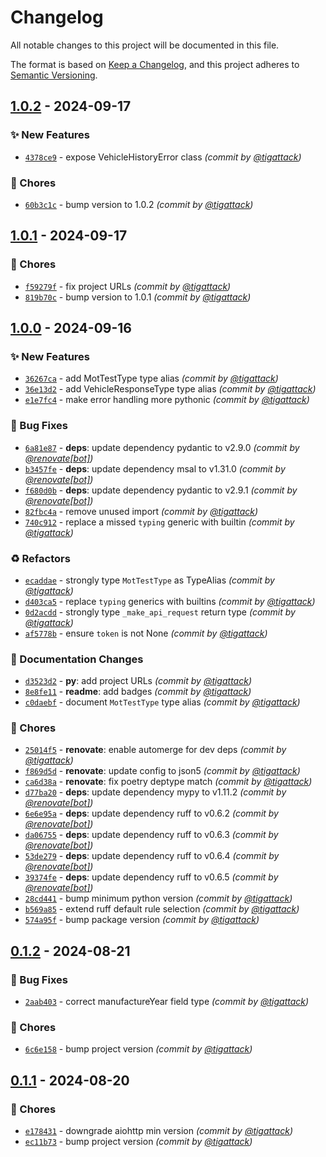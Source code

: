 # Changelog
All notable changes to this project will be documented in this file.

The format is based on [Keep a Changelog](https://keepachangelog.com/en/1.0.0/),
and this project adheres to [Semantic Versioning](https://semver.org/spec/v2.0.0.html).

## [1.0.2] - 2024-09-17
### :sparkles: New Features
- [`4378ce9`](https://github.com/tigattack/dvsa-mot-history-api-py/commit/4378ce9ffa5540e6b6d0f7a2969cb01ec43dfda6) - expose VehicleHistoryError class *(commit by [@tigattack](https://github.com/tigattack))*

### :wrench: Chores
- [`60b3c1c`](https://github.com/tigattack/dvsa-mot-history-api-py/commit/60b3c1c3be090626c2af6b35f54e270f924ab0bc) - bump version to 1.0.2 *(commit by [@tigattack](https://github.com/tigattack))*


## [1.0.1] - 2024-09-17
### :wrench: Chores
- [`f59279f`](https://github.com/tigattack/dvsa-mot-history-api-py/commit/f59279f6315d64fc52ab61ac6ab52df078f927ae) - fix project URLs *(commit by [@tigattack](https://github.com/tigattack))*
- [`819b70c`](https://github.com/tigattack/dvsa-mot-history-api-py/commit/819b70ca7b568df07d4d7aa1e8dc9727d390b3c5) - bump version to 1.0.1 *(commit by [@tigattack](https://github.com/tigattack))*


## [1.0.0] - 2024-09-16
### :sparkles: New Features
- [`36267ca`](https://github.com/tigattack/dvsa-mot-history-api-py/commit/36267ca3557771b9cdd71760de8f6234117f5e0a) - add MotTestType type alias *(commit by [@tigattack](https://github.com/tigattack))*
- [`36e13d2`](https://github.com/tigattack/dvsa-mot-history-api-py/commit/36e13d2b09cc5a3bd7405f2367a7af6dd4dfa216) - add VehicleResponseType type alias *(commit by [@tigattack](https://github.com/tigattack))*
- [`e1e7fc4`](https://github.com/tigattack/dvsa-mot-history-api-py/commit/e1e7fc4d16a056bbdfeac01144f3338c2914c5ef) - make error handling more pythonic *(commit by [@tigattack](https://github.com/tigattack))*

### :bug: Bug Fixes
- [`6a81e87`](https://github.com/tigattack/dvsa-mot-history-api-py/commit/6a81e872e385ab2cfb5530b548006d1074f94856) - **deps**: update dependency pydantic to v2.9.0 *(commit by [@renovate[bot]](https://github.com/apps/renovate))*
- [`b3457fe`](https://github.com/tigattack/dvsa-mot-history-api-py/commit/b3457fe70e7f53dec942704dab580c45a94fc9d3) - **deps**: update dependency msal to v1.31.0 *(commit by [@renovate[bot]](https://github.com/apps/renovate))*
- [`f680d0b`](https://github.com/tigattack/dvsa-mot-history-api-py/commit/f680d0b012940f52d0456ca7eb6861851ad36f97) - **deps**: update dependency pydantic to v2.9.1 *(commit by [@renovate[bot]](https://github.com/apps/renovate))*
- [`82fbc4a`](https://github.com/tigattack/dvsa-mot-history-api-py/commit/82fbc4a17b04f2de88c6216eeea0b39873554481) - remove unused import *(commit by [@tigattack](https://github.com/tigattack))*
- [`740c912`](https://github.com/tigattack/dvsa-mot-history-api-py/commit/740c91257a989af76caad6a3d582146e5aa2480b) - replace a missed `typing` generic with builtin *(commit by [@tigattack](https://github.com/tigattack))*

### :recycle: Refactors
- [`ecaddae`](https://github.com/tigattack/dvsa-mot-history-api-py/commit/ecaddae7e397023b0748316fe1abb5370daf78d5) - strongly type `MotTestType` as TypeAlias *(commit by [@tigattack](https://github.com/tigattack))*
- [`d403ca5`](https://github.com/tigattack/dvsa-mot-history-api-py/commit/d403ca5b0d6f7ccbeec407384809ae5faafdfdd9) - replace `typing` generics with builtins *(commit by [@tigattack](https://github.com/tigattack))*
- [`0d2acdd`](https://github.com/tigattack/dvsa-mot-history-api-py/commit/0d2acddd88b04df1f3c30b44a4154bd17bd9d1f4) - strongly type `_make_api_request` return type *(commit by [@tigattack](https://github.com/tigattack))*
- [`af5778b`](https://github.com/tigattack/dvsa-mot-history-api-py/commit/af5778b4caacf876d3a3c5101b325b409e5cc526) - ensure `token` is not None *(commit by [@tigattack](https://github.com/tigattack))*

### :memo: Documentation Changes
- [`d3523d2`](https://github.com/tigattack/dvsa-mot-history-api-py/commit/d3523d2405fcf22d141b548bc8f34b5c73200699) - **py**: add project URLs *(commit by [@tigattack](https://github.com/tigattack))*
- [`8e8fe11`](https://github.com/tigattack/dvsa-mot-history-api-py/commit/8e8fe111e6b674f0860be13086e4f008eb754b8d) - **readme**: add badges *(commit by [@tigattack](https://github.com/tigattack))*
- [`c0daebf`](https://github.com/tigattack/dvsa-mot-history-api-py/commit/c0daebf675b5cda10f75170f650b560cbf00b5f8) - document `MotTestType` type alias *(commit by [@tigattack](https://github.com/tigattack))*

### :wrench: Chores
- [`25014f5`](https://github.com/tigattack/dvsa-mot-history-api-py/commit/25014f53c646586eede3c9794d2c921908921d15) - **renovate**: enable automerge for dev deps *(commit by [@tigattack](https://github.com/tigattack))*
- [`f869d5d`](https://github.com/tigattack/dvsa-mot-history-api-py/commit/f869d5de622d7500485066bb00854cd0cffd6eeb) - **renovate**: update config to json5 *(commit by [@tigattack](https://github.com/tigattack))*
- [`ca6d38a`](https://github.com/tigattack/dvsa-mot-history-api-py/commit/ca6d38a4f2680af9b8a097703b5543c38a31dcd1) - **renovate**: fix poetry deptype match *(commit by [@tigattack](https://github.com/tigattack))*
- [`d77ba20`](https://github.com/tigattack/dvsa-mot-history-api-py/commit/d77ba206bb986c8cce4b1e7e22a318ccf8d64c05) - **deps**: update dependency mypy to v1.11.2 *(commit by [@renovate[bot]](https://github.com/apps/renovate))*
- [`6e6e95a`](https://github.com/tigattack/dvsa-mot-history-api-py/commit/6e6e95a7d75bba4897076e5eb907ec859fb923d8) - **deps**: update dependency ruff to v0.6.2 *(commit by [@renovate[bot]](https://github.com/apps/renovate))*
- [`da06755`](https://github.com/tigattack/dvsa-mot-history-api-py/commit/da067557b44ebf7d1b7546d0c8f2ad5dcdb4784b) - **deps**: update dependency ruff to v0.6.3 *(commit by [@renovate[bot]](https://github.com/apps/renovate))*
- [`53de279`](https://github.com/tigattack/dvsa-mot-history-api-py/commit/53de279397e8ecbd2b701469d73fb1a94037ff08) - **deps**: update dependency ruff to v0.6.4 *(commit by [@renovate[bot]](https://github.com/apps/renovate))*
- [`39374fe`](https://github.com/tigattack/dvsa-mot-history-api-py/commit/39374fe9254573dad578a6bf2b050c86051696d0) - **deps**: update dependency ruff to v0.6.5 *(commit by [@renovate[bot]](https://github.com/apps/renovate))*
- [`28cd441`](https://github.com/tigattack/dvsa-mot-history-api-py/commit/28cd441753522c07a681d122845b63efa7b5b775) - bump minimum python version *(commit by [@tigattack](https://github.com/tigattack))*
- [`b569a85`](https://github.com/tigattack/dvsa-mot-history-api-py/commit/b569a85ade72fd4cf99d42e45ebb75d5c968b4a5) - extend ruff default rule selection *(commit by [@tigattack](https://github.com/tigattack))*
- [`574a95f`](https://github.com/tigattack/dvsa-mot-history-api-py/commit/574a95f97c56cca9f88dd945828899527903196b) - bump package version *(commit by [@tigattack](https://github.com/tigattack))*


## [0.1.2] - 2024-08-21
### :bug: Bug Fixes
- [`2aab403`](https://github.com/tigattack/dvsa-mot-history-api-py/commit/2aab4039adca747936c0b10e03053cf395760026) - correct manufactureYear field type *(commit by [@tigattack](https://github.com/tigattack))*

### :wrench: Chores
- [`6c6e158`](https://github.com/tigattack/dvsa-mot-history-api-py/commit/6c6e15899947866aa83d6622854a0d02d6235160) - bump project version *(commit by [@tigattack](https://github.com/tigattack))*


## [0.1.1] - 2024-08-20
### :wrench: Chores
- [`e178431`](https://github.com/tigattack/dvsa-mot-history-api-py/commit/e17843152f4d958676b50099e933f732f56c470e) - downgrade aiohttp min version *(commit by [@tigattack](https://github.com/tigattack))*
- [`ec11b73`](https://github.com/tigattack/dvsa-mot-history-api-py/commit/ec11b735c604318ed775f0ae7f803e468b624249) - bump project version *(commit by [@tigattack](https://github.com/tigattack))*

[0.1.1]: https://github.com/tigattack/dvsa-mot-history-api-py/compare/0.1.0...0.1.1
[0.1.2]: https://github.com/tigattack/dvsa-mot-history-api-py/compare/0.1.1...0.1.2
[1.0.0]: https://github.com/tigattack/dvsa-mot-history-api-py/compare/0.1.2...1.0.0
[1.0.1]: https://github.com/tigattack/dvsa-mot-history-api-py/compare/1.0.0...1.0.1
[1.0.2]: https://github.com/tigattack/dvsa-mot-history-api-py/compare/1.0.1...1.0.2
